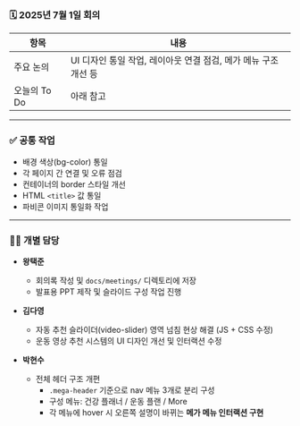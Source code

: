 ### 🗓️ 2025년 7월 1일 회의

| 항목            | 내용                                                                 |
|-----------------|----------------------------------------------------------------------|
| 주요 논의       | UI 디자인 통일 작업, 레이아웃 연결 점검, 메가 메뉴 구조 개선 등    |
| 오늘의 To Do    | 아래 참고                                                             |

---

### ✅ 공통 작업

- 배경 색상(bg-color) 통일
- 각 페이지 간 연결 및 오류 점검
- 컨테이너의 border 스타일 개선
- HTML `<title>` 값 통일
- 파비콘 이미지 통일화 작업

---

### 🧑‍💻 개별 담당

- **왕택준**
  - 회의록 작성 및 `docs/meetings/` 디렉토리에 저장
  - 발표용 PPT 제작 및 슬라이드 구성 작업 진행

- **김다영**
  - 자동 추천 슬라이더(video-slider) 영역 넘침 현상 해결 (JS + CSS 수정)
  - 운동 영상 추천 시스템의 UI 디자인 개선 및 인터랙션 수정

- **박현수**
  - 전체 헤더 구조 개편
    - `.mega-header` 기준으로 nav 메뉴 3개로 분리 구성
    - 구성 메뉴: 건강 플래너 / 운동 플랜 / More
    - 각 메뉴에 hover 시 오른쪽 설명이 바뀌는 **메가 메뉴 인터랙션 구현**